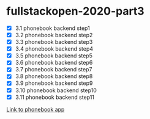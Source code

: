# fullstackopen-2020-part3

- [x] 3.1 phonebook backend step1
- [x] 3.2 phonebook backend step2
- [x] 3.3 phonebook backend step3
- [x] 3.4 phonebook backend step4
- [x] 3.5 phonebook backend step5
- [x] 3.6 phonebook backend step6
- [x] 3.7 phonebook backend step7
- [x] 3.8 phonebook backend step8
- [x] 3.9 phonebook backend step9
- [x] 3.10 phonebook backend step10
- [x] 3.11 phonebook backend step11

[Link to phonebook app](https://glacial-meadow-91363.herokuapp.com/)


